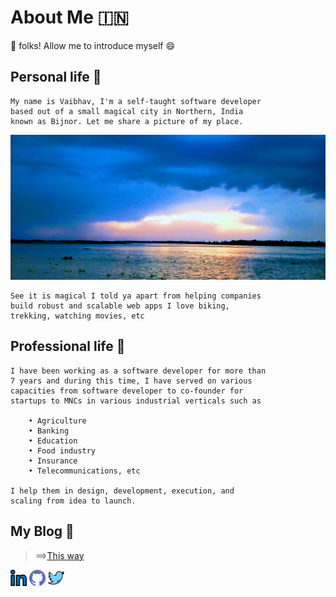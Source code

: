 # About Me :india:

:wave: folks! Allow me to introduce myself :smile: 

## Personal life :house_with_garden: 
```text
My name is Vaibhav, I'm a self-taught software developer
based out of a small magical city in Northern, India
known as Bijnor. Let me share a picture of my place.
```

![ganga](./assets/img/magical_ganga.jpg)

```text
See it is magical I told ya apart from helping companies
build robust and scalable web apps I love biking,
trekking, watching movies, etc
```

## Professional life :briefcase:
```text
I have been working as a software developer for more than
7 years and during this time, I have served on various 
capacities from software developer to co-founder for 
startups to MNCs in various industrial verticals such as
 
    • Agriculture
    • Banking
    • Education
    • Food industry
    • Insurance
    • Telecommunications, etc

I help them in design, development, execution, and
scaling from idea to launch.
```

## My Blog :pencil:

> ==>[This way](posts.html)

[![alt text][1.1]][1]
[![alt text][2.1]][2]
[![alt text][3.1]][3]

[1.1]: /assets/img/linkedin.png
[2.1]: /assets/img/github.png
[3.1]: /assets/img/twitter.png

[1]: https://www.linkedin.com/in/iamvaibhavjain/
[2]: https://github.com/vaibhav-jain 
[3]: https://twitter.com/JaIn10VaIbHaV
